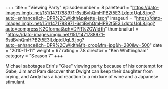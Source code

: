 +++
title = "Viewing Party"
episodenumber = 8
paletteurl = "https://dato-images.imgix.net/151/1471788971-6stiBvhQmHPB2t5E3ILdptdUqL8.jpg?auto=enhance&ch=DPR%2CWidth&palette=json"
imageurl = "https://dato-images.imgix.net/151/1471788971-6stiBvhQmHPB2t5E3ILdptdUqL8.jpg?auto=compress%2Cformat&ch=DPR%2CWidth"
thumbnailurl = "https://dato-images.imgix.net/151/1471788971-6stiBvhQmHPB2t5E3ILdptdUqL8.jpg?auto=enhance&ch=DPR%2CWidth&fit=crop&fm=jpg&h=280&w=500"
date = "2010-11-11"
weight = 67
rating = 7.8
director = "Ken Whittingham"
category = "Season 7"
+++

Michael sabotages Erin's "Glee" viewing party because of his contempt for Gabe, Jim and Pam discover that Dwight can keep their daughter from crying, and Andy has a bad reaction to a mixture of wine and a Japanese stimulant.